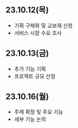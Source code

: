 ## 23.10.12(목)

- 기획 구체화 및 교보재 신청
- 서비스 시장 수요 조사

## 23.10.13(금)

- 추가 기능 기획
- 프로젝트 규모 산정

## 23.10.16(월)

- 주제 확정 및 주요 기능
- 세부 기능 논의
